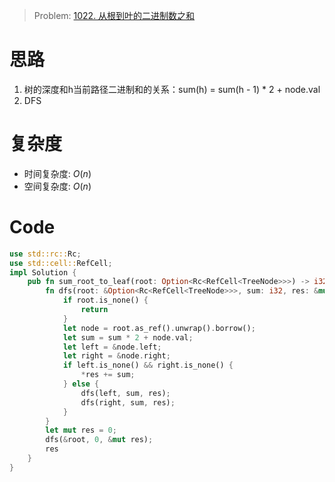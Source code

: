 
> Problem: [1022. 从根到叶的二进制数之和](https://leetcode.cn/problems/sum-of-root-to-leaf-binary-numbers/description/)

# 思路

1. 树的深度和h当前路径二进制和的关系：sum(h) = sum(h - 1) * 2 + node.val
2. DFS

# 复杂度

- 时间复杂度: $O(n)$
- 空间复杂度: $O(n)$

# Code
```Rust []
use std::rc::Rc;
use std::cell::RefCell;
impl Solution {
    pub fn sum_root_to_leaf(root: Option<Rc<RefCell<TreeNode>>>) -> i32 {
        fn dfs(root: &Option<Rc<RefCell<TreeNode>>>, sum: i32, res: &mut i32) {
            if root.is_none() {
                return
            }
            let node = root.as_ref().unwrap().borrow();
            let sum = sum * 2 + node.val;
            let left = &node.left;
            let right = &node.right;
            if left.is_none() && right.is_none() {
                *res += sum;
            } else {
                dfs(left, sum, res);
                dfs(right, sum, res);
            }
        }
        let mut res = 0;
        dfs(&root, 0, &mut res);
        res
    }
}
```
